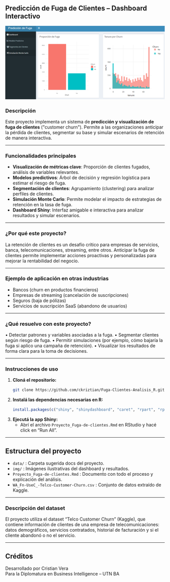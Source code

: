 
## Predicción de Fuga de Clientes – Dashboard Interactivo

![Dashboard Fuga de Clientes](/img/dashboard.png)

### Descripción

Este proyecto implementa un sistema de **predicción y visualización de fuga de clientes** ("customer churn"). Permite a las organizaciones anticipar la pérdida de clientes, segmentar su base y simular escenarios de retención de manera interactiva.

---

### Funcionalidades principales

- **Visualización de métricas clave**: Proporción de clientes fugados, análisis de variables relevantes.
- **Modelos predictivos**: Árbol de decisión y regresión logística para estimar el riesgo de fuga.
- **Segmentación de clientes**: Agrupamiento (clustering) para analizar perfiles de clientes.
- **Simulación Monte Carlo**: Permite modelar el impacto de estrategias de retención en la tasa de fuga.
- **Dashboard Shiny**: Interfaz amigable e interactiva para analizar resultados y simular escenarios.

---

### ¿Por qué este proyecto?

La retención de clientes es un desafío crítico para empresas de servicios, banca, telecomunicaciones, streaming, entre otros. Anticipar la fuga de clientes permite implementar acciones proactivas y personalizadas para mejorar la rentabilidad del negocio.

---

### Ejemplo de aplicación en otras industrias

- Bancos (churn en productos financieros)
- Empresas de streaming (cancelación de suscripciones)
- Seguros (baja de pólizas)
- Servicios de suscripción SaaS (abandono de usuarios)

---

### ¿Qué resuelvo con este proyecto?
•	Detectar patrones y variables asociadas a la fuga.
•	Segmentar clientes según riesgo de fuga.
•	Permitir simulaciones (por ejemplo, cómo bajaría la fuga si aplico una campaña de retención).
•	Visualizar los resultados de forma clara para la toma de decisiones.

---

### Instrucciones de uso

1. **Cloná el repositorio:**
   ```bash
   git clone https://github.com/ckriztian/Fuga-Clientes-Analisis_R.git
   ```
2. **Instalá las dependencias necesarias en R:**
   ```r
   install.packages(c("shiny", "shinydashboard", "caret", "rpart", "rpart.plot", "DT", "factoextra", "plotly"))
   ```
3. **Ejecutá la app Shiny:**
   - Abrí el archivo `Proyecto_Fuga-de-clientes.Rmd` en RStudio y hacé click en “Run All”.

---

## Estructura del proyecto

- `data/` : Carpeta sugerida docs del proyecto.
- `img/` : Imágenes ilustrativas del dashboard y resultados.
- `Proyecto_Fuga-de-clientes.Rmd` : Documento con todo el proceso y explicación del análisis.
- `WA_Fn-UseC_-Telco-Customer-Churn.csv` : Conjunto de datos extraído de Kaggle.

---

### Descripción del dataset

El proyecto utiliza el dataset “Telco Customer Churn” (Kaggle), que contiene información de clientes de una empresa de telecomunicaciones: datos demográficos, servicios contratados, historial de facturación y si el cliente abandonó o no el servicio.

---

## Créditos

Desarrollado por Cristian Vera  
Para la Diplomatura en Business Intelligence – UTN BA

